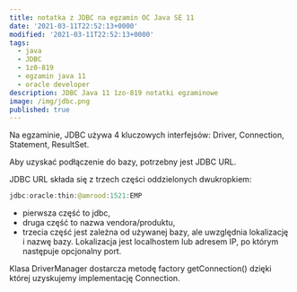 ```yaml
---
title: notatka z JDBC na egzamin OC Java SE 11
date: '2021-03-11T22:52:13+0000'
modified: '2021-03-11T22:52:13+0000'
tags:
  - java
  - JDBC 
  - 1z0-819 
  - egzamin java 11 
  - oracle developer 
description: JDBC Java 11 1zo-819 notatki egzaminowe
image: /img/jdbc.png
published: true
---
```


Na egzaminie, JDBC używa 4 kluczowych interfejsów: Driver, Connection, Statement, ResultSet.  

Aby uzyskać podłączenie do bazy, potrzebny jest JDBC URL.  

JDBC URL składa się z trzech części oddzielonych dwukropkiem:

```java
jdbc:oracle:thin:@amrood:1521:EMP
```
- pierwsza część to jdbc,
- druga część to nazwa vendora/produktu,
- trzecia część jest zależna od używanej bazy, ale uwzględnia lokalizację i nazwę bazy. Lokalizacja jest localhostem lub adresem IP, po którym następuje opcjonalny port.

Klasa DriverManager dostarcza metodę factory getConnection() dzięki której uzyskujemy implementację Connection.
	